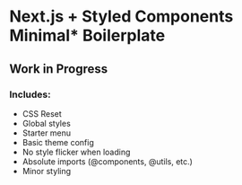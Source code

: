# Next.js + Styled Components Minimal\* Boilerplate

## Work in Progress

### **Includes:**

- CSS Reset
- Global styles
- Starter menu
- Basic theme config
- No style flicker when loading
- Absolute imports (@components, @utils, etc.)
- Minor styling
